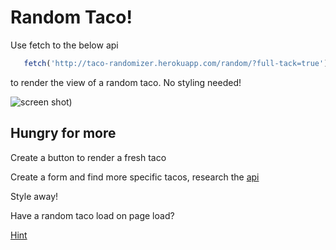 # Random Taco!

Use fetch to the below api 

```js
   fetch('http://taco-randomizer.herokuapp.com/random/?full-tack=true')
```


to render the view of a random taco. No styling needed!

![screen shot](https://i.imgur.com/1HbPnjB.png))

## Hungry for more

Create a button to render a fresh taco

Create a form and find more specific tacos, research the [api](https://github.com/evz/tacofancy-api)

Style away!

Have a random taco load on page load?

[Hint](https://reactjs.org/docs/state-and-lifecycle.html#adding-lifecycle-methods-to-a-class)
